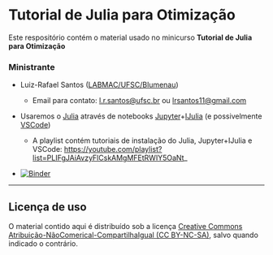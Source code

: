 #  Tutorial de Julia para Otimização

Este respositório contém o material usado no minicurso **Tutorial de Julia para Otimização**

### Ministrante
- Luiz-Rafael Santos ([LABMAC/UFSC/Blumenau](http://labmac.mat.blumenau.ufsc.br))
    * Email para contato: [l.r.santos@ufsc.br](mailto:l.r.santos@ufsc.br) ou [lrsantos11@gmail.com](mailto:lrsantos11@ufsc.br)

- Usaremos o [Julia](www.julialang.org)  através de notebooks [Jupyter](jupyter.org)+[IJulia](github.com/JuliaLang/IJulia.jl) (e possivelmente [VSCode](https://www.julia-vscode.org/))
    * A playlist contém tutoriais de instalação do Julia, Jupyter+IJulia e VSCode: https://youtube.com/playlist?list=PLIFgJAiAvzyFlCskAMgMFEtRWIY5OaNt_

<!-- - Playlist do Youtube:  -->

- [![Binder](https://mybinder.org/badge_logo.svg)](https://mybinder.org/v2/gh/lrsantos11/Tutorial-Julia-Opt/main)

--- 
## Licença de uso

O material contido aqui é distribuído sob a licença [Creative Commons Atribuição-NãoComerical-CompartilhaIgual (CC BY-NC-SA)](https://creativecommons.org/licenses/by-nc-sa/4.0), salvo quando indicado o contrário.